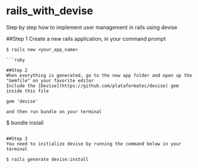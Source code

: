 # rails_with_devise
Step by step how to implement user management in rails using devise


##Step 1
Create a new rails application, in your command prompt
```
$ rails new <your_app_name>

```ruby

##Step 2
When everything is generated, go to the new app folder and open up the "Gemfile" on your favorite editor
Include the [Devise](https://github.com/plataformatec/devise) gem inside this file
```
	gem 'devise'

```
and then run bundle on your terminal

```
$ bundle install

```

##Step 3
You need to initialize devise by running the command below in your terminal
```
	$ rails generate devise:install
```

